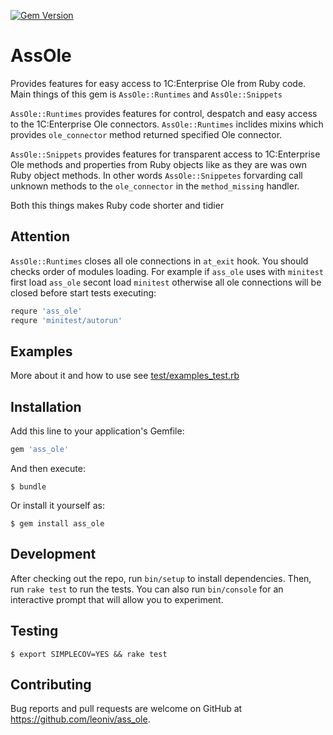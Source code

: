 [![Gem Version](https://badge.fury.io/rb/ass_ole.svg)](https://badge.fury.io/rb/ass_ole)
# AssOle

Provides features for easy access to 1C:Enterprise Ole from Ruby code.
Main things of this gem is `AssOle::Runtimes` and `AssOle::Snippets`

`AssOle::Runtimes` provides features for control, despatch and easy access to
the 1C:Enterprise Ole connectors. `AssOle::Runtimes` inclides mixins which
provides `ole_connector` method returned specified Ole connector.

`AssOle::Snippets` provides features for transparent access to 1C:Enterprise Ole
methods and properties from Ruby objects like as they are was own Ruby object
methods. In other words `AssOle::Snippetes` forvarding call unknown methods
to the `ole_connector` in the `method_missing` handler.

Both this things makes Ruby code shorter and tidier

## Attention

`AssOle::Runtimes` closes all ole connections in `at_exit` hook. You should
checks order of modules loading.
For example if `ass_ole` uses with `minitest` first load
`ass_ole` secont load `minitest` otherwise all ole connections will be closed
before start tests executing:

```ruby
requre 'ass_ole'
requre 'minitest/autorun'
```

## Examples

More about it and how to use see [test/examples_test.rb](test/examples_test.rb)

## Installation

Add this line to your application's Gemfile:

```ruby
gem 'ass_ole'
```

And then execute:

    $ bundle

Or install it yourself as:

    $ gem install ass_ole

## Development

After checking out the repo, run `bin/setup` to install dependencies. Then, run `rake test` to run the tests. You can also run `bin/console` for an interactive prompt that will allow you to experiment.

## Testing

    $ export SIMPLECOV=YES && rake test

## Contributing

Bug reports and pull requests are welcome on GitHub at
https://github.com/leoniv/ass_ole.

